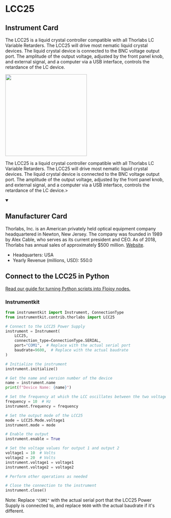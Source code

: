 
# LCC25

## Instrument Card

<div className="flex">

<div>

The LCC25 is a liquid crystal controller compatible with all Thorlabs LC Variable
Retarders. The LCC25 will drive most nematic liquid crystal devices. The liquid crystal
device is connected to the BNC voltage output port. The amplitude of the output voltage,
adjusted by the front panel knob, and external signal, and a computer via a USB interface,
controls the retardance of the LC device.

</div>

<img width="256" src="docs/Instruments/Power Supplies/LCC25/LCC25.jpg"/>

</div>

The LCC25 is a liquid crystal controller compatible with all Thorlabs LC Variable
Retarders. The LCC25 will drive most nematic liquid crystal devices. The liquid crystal
device is connected to the BNC voltage output port. The amplitude of the output voltage,
adjusted by the front panel knob, and external signal, and a computer via a USB interface,
controls the retardance of the LC device.>

<details open>
<summary><h2>Manufacturer Card</h2></summary>

Thorlabs, Inc. is an American privately held optical equipment company headquartered in Newton, New Jersey. The company was founded in 1989 by Alex Cable, who serves as its current president and CEO. As of 2018, Thorlabs has annual sales of approximately $500 million. <a href="https://www.thorlabs.com/">Website</a>.

<ul>
  <li>Headquarters: USA</li>
  <li>Yearly Revenue (millions, USD): 550.0</li>
</ul>
</details>

## Connect to the LCC25 in Python

[Read our guide for turning Python scripts into Flojoy nodes.](https://docs.flojoy.ai/custom-nodes/creating-custom-node/)


### Instrumentkit


```python
from instrumentkit import Instrument, ConnectionType
from instrumentkit.contrib.thorlabs import LCC25

# Connect to the LCC25 Power Supply
instrument = Instrument(
    LCC25,
    connection_type=ConnectionType.SERIAL,
    port="COM1",  # Replace with the actual serial port
    baudrate=9600,  # Replace with the actual baudrate
)

# Initialize the instrument
instrument.initialize()

# Get the name and version number of the device
name = instrument.name
print(f"Device Name: {name}")

# Set the frequency at which the LCC oscillates between the two voltages
frequency = 10  # Hz
instrument.frequency = frequency

# Set the output mode of the LCC25
mode = LCC25.Mode.voltage1
instrument.mode = mode

# Enable the output
instrument.enable = True

# Set the voltage values for output 1 and output 2
voltage1 = 10  # Volts
voltage2 = 20  # Volts
instrument.voltage1 = voltage1
instrument.voltage2 = voltage2

# Perform other operations as needed

# Close the connection to the instrument
instrument.close()
```

Note: Replace `"COM1"` with the actual serial port that the LCC25 Power Supply is connected to, and replace `9600` with the actual baudrate if it's different.

